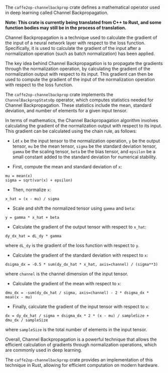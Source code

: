 The `caffe2op-channelbackprop` crate defines
a mathematical operator used in deep learning
called Channel Backpropagation.

**Note: This crate is currently being translated from C++ to Rust, and some function bodies may still be in the process of translation.**

Channel Backpropagation is a technique used to
calculate the gradient of the input of a neural
network layer with respect to the loss
function. Specifically, it is used to calculate
the gradient of the input after a normalization
operation (such as batch normalization) has been
applied.

The key idea behind Channel Backpropagation is to
propagate the gradients through the normalization
operation, by calculating the gradient of the
normalization output with respect to its
input. This gradient can then be used to compute
the gradient of the input of the normalization
operation with respect to the loss function.

The `caffe2op-channelbackprop` crate implements
the `ChannelBackpropStatsOp` operator, which
computes statistics needed for Channel
Backpropagation. These statistics include the
mean, standard deviation, and number of elements
for a given input tensor.

In terms of mathematics, the Channel
Backpropagation algorithm involves calculating the
gradient of the normalization output with respect
to its input. This gradient can be calculated
using the chain rule, as follows:

- Let `x` be the input tensor to the normalization
    operation, `y` be the output tensor, `mu` be
    the mean tensor, `sigma` be the standard
    deviation tensor, `gamma` be the scaling
    tensor, `beta` be the bias tensor, and
    `epsilon` be a small constant added to the
    standard deviation for numerical stability.

- First, compute the mean and standard deviation
    of `x`:

```
mu = mean(x)
sigma = sqrt(var(x) + epsilon)
```

- Then, normalize `x`:

```
x_hat = (x - mu) / sigma
```

- Scale and shift the normalized tensor using
    `gamma` and `beta`:

```
y = gamma * x_hat + beta
```

- Calculate the gradient of the output tensor with
    respect to `x_hat`:

```
dy_dx_hat = dL_dy * gamma
```

where `dL_dy` is the gradient of the loss function
with respect to `y`.

- Calculate the gradient of the standard deviation
    with respect to `x`:

```
dsigma_dx = -0.5 * sum(dy_dx_hat * x_hat, axis=channel) / (sigma**3)
```

where `channel` is the channel dimension of the
input tensor.

- Calculate the gradient of the mean with respect
    to `x`:

```
dmu_dx = -sum(dy_dx_hat / sigma, axis=channel) - 2 * dsigma_dx * mean(x - mu)
```

- Finally, calculate the gradient of the input
    tensor with respect to `x`:

```
dx = dy_dx_hat / sigma + dsigma_dx * 2 * (x - mu) / sampleSize + dmu_dx / sampleSize
```

where `sampleSize` is the total number of elements
in the input tensor.

Overall, Channel Backpropagation is a powerful
technique that allows the efficient calculation of
gradients through normalization operations, which
are commonly used in deep learning. 

The `caffe2op-channelbackprop` crate provides an
implementation of this technique in Rust, allowing
for efficient computation on modern hardware.
